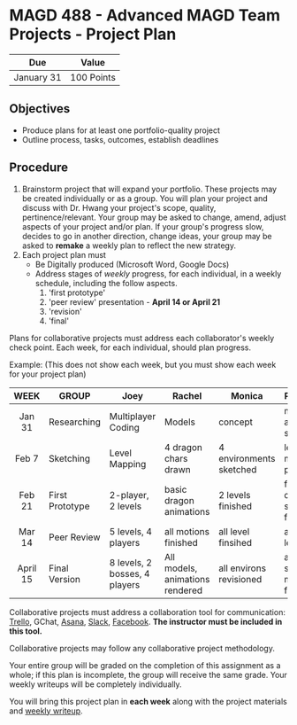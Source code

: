 # MAGD 488 - Advanced MAGD Team Projects - Project Plan

Due  | Value
------- | -------
January 31 | 100 Points

## Objectives
+ Produce plans for at least one portfolio-quality project
+ Outline process, tasks, outcomes, establish deadlines

## Procedure
1. Brainstorm project that will expand your portfolio.
These projects may be created individually or as a group.
You will plan your project and discuss with Dr. Hwang your project's scope, quality, pertinence/relevant. Your group may be asked to change, amend, adjust aspects of your project and/or plan. If your group's progress slow, decides to go in another direction, change ideas, your group may be asked to **remake** a weekly plan to reflect the new strategy.
2. Each project plan must
	+	Be Digitally produced (Microsoft Word, Google Docs)
	+ Address stages of _weekly_ progress, for each individual, in a weekly schedule, including the follow aspects.
		1. 'first prototype'
		2. 'peer review' presentation - **April 14 or April 21**
		3. 'revision'
		4. 'final'


Plans for collaborative projects must address each collaborator's weekly check point. Each week, for each individual, should plan progress.

Example: (This does not show each week, but you must show each week for your project plan)

WEEK	| GROUP | Joey	| Rachel | Monica | Phoebe
:----:| ------| ------| ------| ------| ------|
Jan 31	| Researching | Multiplayer Coding	| Models | concept | music and sound
Feb 7	| Sketching | Level Mapping	| 4 dragon chars drawn | 4 environments sketched | level music protos
Feb 21	| First Prototype | 2-player, 2 levels	| basic dragon animations | 2 levels finished | fight, death sounds finished
Mar 14	| Peer Review | 5 levels, 4 players	| all motions finished | all level finsihed | adjust levels
April 15	| Final Version | 8 levels, 2 bosses, 4 players	| All models, animations rendered | all environs revisioned | all sound, music finished

Collaborative projects must address a collaboration tool for communication: [Trello](http://trello), GChat, [Asana](http://asana.com), [Slack](http://slack.com), [Facebook](http://messenger.com). **The instructor must be included in this tool.**

Collaborative projects may follow any collaborative project methodology.

Your entire group will be graded on the completion of this assignment as a whole; if this plan is incomplete, the group will receive the same grade. Your weekly writeups will be completely individually.

You will bring this project plan in **each week** along with the project materials and [weekly writeup](WeeklyWriteup.md).
